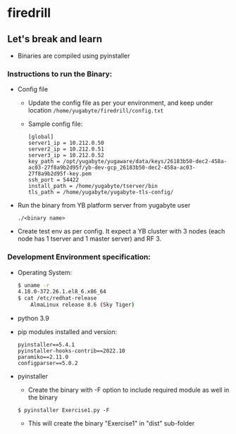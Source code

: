# firedrill

## Let's break and learn

- Binaries are compiled using pyinstaller

### Instructions to run the Binary:

- Config file
    - Update the config file as per your environment, and keep under location `/home/yugabyte/firedrill/config.txt`
    - Sample config file:

        ```
        [global]
        server1_ip = 10.212.0.50
        server2_ip = 10.212.0.51
        server3_ip = 10.212.0.52
        key_path = /opt/yugabyte/yugaware/data/keys/26183b50-dec2-458a-ac03-27f8a9b2d95f/yb-dev-gcp_26183b50-dec2-458a-ac03-27f8a9b2d95f-key.pem 
        ssh_port = 54422
        install_path = /home/yugabyte/tserver/bin
        tls_path = /home/yugabyte/yugabyte-tls-config/
        ```

- Run the binary from YB platform server from yugabyte user
    ```
    ./<binary name>
    ```

- Create test env as per config. It expect a YB cluster with 3 nodes (each node has 1 tserver and 1 master server) and RF 3.

### Development Environment specification:

- Operating System:

    ```bash
    $ uname -r
    4.18.0-372.26.1.el8_6.x86_64
    $ cat /etc/redhat-release
        AlmaLinux release 8.6 (Sky Tiger)
    ```

- python 3.9

- pip modules installed and version:
    ```
    pyinstaller==5.4.1
    pyinstaller-hooks-contrib==2022.10
    paramiko==2.11.0
    configparser==5.0.2
    ```


- pyinstaller
    - Create the binary with -F option to include required module as well in the binary

    ```
    $ pyinstaller Exercise1.py -F
    ```
    - This will create the binary "Exercise1" in "dist" sub-folder
